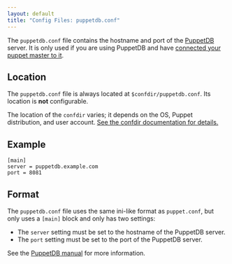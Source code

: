 ```yaml
---
layout: default
title: "Config Files: puppetdb.conf"
---
```




The `puppetdb.conf` file contains the hostname and port of the [PuppetDB](/puppetdb/latest/) server. It is only used if you are using PuppetDB and have [connected your puppet master to it](/puppetdb/latest/connect_puppet_master.html).

## Location

The `puppetdb.conf` file is always located at `$confdir/puppetdb.conf`. Its location is **not** configurable.

The location of the `confdir` varies; it depends on the OS, Puppet distribution, and user account. [See the confdir documentation for details.][confdir]

[confdir]: ./dirs_confdir.html

## Example

    [main]
    server = puppetdb.example.com
    port = 8081

## Format

The `puppetdb.conf` file uses the same ini-like format as `puppet.conf`, but only uses a `[main]` block and only has two settings:

* The `server` setting must be set to the hostname of the PuppetDB server.
* The `port` setting must be set to the port of the PuppetDB server.

See the [PuppetDB manual](/puppetdb/latest/) for more information.

